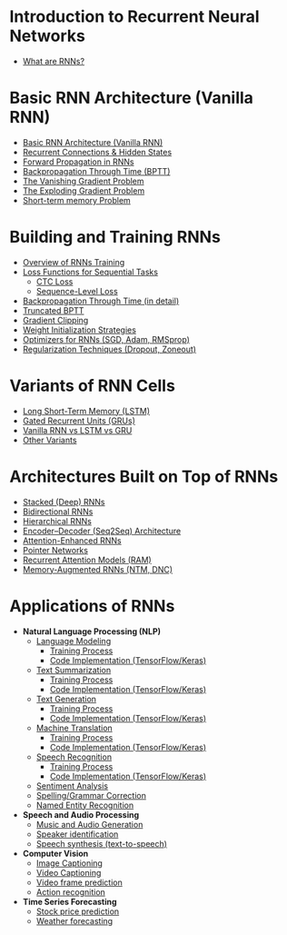 # Introduction to Recurrent Neural Networks
- [What are RNNs?](https://github.com/yangshiteng/Data-Science-Learning-Path/blob/main/deep_learning/recurrent_neural_networks/what_are_rnns.md)
    
# Basic RNN Architecture (Vanilla RNN)
- [Basic RNN Architecture (Vanilla RNN)](https://github.com/yangshiteng/Data-Science-Learning-Path/blob/main/deep_learning/recurrent_neural_networks/basic_rnn_architecture.md)
- [Recurrent Connections & Hidden States](https://github.com/yangshiteng/Data-Science-Learning-Path/blob/main/deep_learning/recurrent_neural_networks/recurrent_connection_hidden_state.md)
- [Forward Propagation in RNNs](https://github.com/yangshiteng/Data-Science-Learning-Path/blob/main/deep_learning/recurrent_neural_networks/rnn_forward_prop.md)
- [Backpropagation Through Time (BPTT)](https://github.com/yangshiteng/Data-Science-Learning-Path/blob/main/deep_learning/recurrent_neural_networks/bptt.md)
- [The Vanishing Gradient Problem](https://github.com/yangshiteng/Data-Science-Learning-Path/blob/main/deep_learning/recurrent_neural_networks/vanishing_gradient.md)
- [The Exploding Gradient Problem](https://github.com/yangshiteng/Data-Science-Learning-Path/blob/main/deep_learning/recurrent_neural_networks/exploding_gradient.md)
- [Short-term memory Problem](https://github.com/yangshiteng/Data-Science-Learning-Path/blob/main/deep_learning/recurrent_neural_networks/short_term_memory.md)
  
# Building and Training RNNs
- [Overview of RNNs Training](https://github.com/yangshiteng/Data-Science-Learning-Path/blob/main/deep_learning/recurrent_neural_networks/rnn_training_overview.md)
- [Loss Functions for Sequential Tasks](https://github.com/yangshiteng/Data-Science-Learning-Path/blob/main/deep_learning/recurrent_neural_networks/rnn_loss_function.md)
  - [CTC Loss](https://github.com/yangshiteng/Data-Science-Learning-Path/blob/main/deep_learning/recurrent_neural_networks/ctc_loss.md)
  - [Sequence-Level Loss](https://github.com/yangshiteng/Data-Science-Learning-Path/blob/main/deep_learning/recurrent_neural_networks/sequence_level_loss.md)
- [Backpropagation Through Time (in detail)](https://github.com/yangshiteng/Data-Science-Learning-Path/blob/main/deep_learning/recurrent_neural_networks/bptt_detail.md)
- [Truncated BPTT](https://github.com/yangshiteng/Data-Science-Learning-Path/blob/main/deep_learning/recurrent_neural_networks/truncated_bptt.md)
- [Gradient Clipping](https://github.com/yangshiteng/Data-Science-Learning-Path/blob/main/deep_learning/recurrent_neural_networks/gradient_clipping.md)
- [Weight Initialization Strategies](https://github.com/yangshiteng/Data-Science-Learning-Path/blob/main/deep_learning/recurrent_neural_networks/weight_init.md)
- [Optimizers for RNNs (SGD, Adam, RMSprop)](https://github.com/yangshiteng/Data-Science-Learning-Path/blob/main/deep_learning/recurrent_neural_networks/rnn_optimizer.md)
- [Regularization Techniques (Dropout, Zoneout)](https://github.com/yangshiteng/Data-Science-Learning-Path/blob/main/deep_learning/recurrent_neural_networks/regularization_rnns.md)
  
# Variants of RNN Cells
- [Long Short-Term Memory (LSTM)](https://github.com/yangshiteng/Data-Science-Learning-Path/blob/main/deep_learning/recurrent_neural_networks/lstm.md)
- [Gated Recurrent Units (GRUs)](https://github.com/yangshiteng/Data-Science-Learning-Path/blob/main/deep_learning/recurrent_neural_networks/gru.md)
- [Vanilla RNN vs LSTM vs GRU](https://github.com/yangshiteng/Data-Science-Learning-Path/blob/main/deep_learning/recurrent_neural_networks/vanilla_vs_lstm_vs_gru.md)
- [Other Variants](https://github.com/yangshiteng/Data-Science-Learning-Path/blob/main/deep_learning/recurrent_neural_networks/other_variants.md)
    
# Architectures Built on Top of RNNs
- [Stacked (Deep) RNNs](https://github.com/yangshiteng/Data-Science-Learning-Path/blob/main/deep_learning/recurrent_neural_networks/stacked_rnn.md)
- [Bidirectional RNNs](https://github.com/yangshiteng/Data-Science-Learning-Path/blob/main/deep_learning/recurrent_neural_networks/bidirectional_rnn.md)
- [Hierarchical RNNs](https://github.com/yangshiteng/Data-Science-Learning-Path/blob/main/deep_learning/recurrent_neural_networks/hierarchical_rnn.md)
- [Encoder–Decoder (Seq2Seq) Architecture](https://github.com/yangshiteng/Data-Science-Learning-Path/blob/main/deep_learning/recurrent_neural_networks/seqvsseq.md)
- [Attention-Enhanced RNNs](https://github.com/yangshiteng/Data-Science-Learning-Path/blob/main/deep_learning/recurrent_neural_networks/attention_enhanced_rnns.md)
- [Pointer Networks](https://github.com/yangshiteng/Data-Science-Learning-Path/blob/main/deep_learning/recurrent_neural_networks/pointer_network.md)
- [Recurrent Attention Models (RAM)](https://github.com/yangshiteng/Data-Science-Learning-Path/blob/main/deep_learning/recurrent_neural_networks/ram.md)
- [Memory-Augmented RNNs (NTM, DNC)](https://github.com/yangshiteng/Data-Science-Learning-Path/blob/main/deep_learning/recurrent_neural_networks/manns.md)

# Applications of RNNs
- **Natural Language Processing (NLP)**
  - [Language Modeling](https://github.com/yangshiteng/Data-Science-Learning-Path/blob/main/deep_learning/recurrent_neural_networks/language_modeling.md)
    - [Training Process](https://github.com/yangshiteng/Data-Science-Learning-Path/blob/main/deep_learning/recurrent_neural_networks/language_modeling_training.md)
    - [Code Implementation (TensorFlow/Keras)](https://github.com/yangshiteng/Data-Science-Learning-Path/blob/main/deep_learning/recurrent_neural_networks/language_modeling_code.md)
  - [Text Summarization](https://github.com/yangshiteng/Data-Science-Learning-Path/blob/main/deep_learning/recurrent_neural_networks/text_summarizaiton.md)
    - [Training Process](https://github.com/yangshiteng/Data-Science-Learning-Path/blob/main/deep_learning/recurrent_neural_networks/text_summarization_training.md)
    - [Code Implementation (TensorFlow/Keras)](https://github.com/yangshiteng/Data-Science-Learning-Path/blob/main/deep_learning/recurrent_neural_networks/text_summarization_code.md)
  - [Text Generation](https://github.com/yangshiteng/Data-Science-Learning-Path/blob/main/deep_learning/recurrent_neural_networks/text_generation.md)
    - [Training Process](https://github.com/yangshiteng/Data-Science-Learning-Path/blob/main/deep_learning/recurrent_neural_networks/text_generation_training.md)
    - [Code Implementation (TensorFlow/Keras)](https://github.com/yangshiteng/Data-Science-Learning-Path/blob/main/deep_learning/recurrent_neural_networks/text_generation_code.md)
  - [Machine Translation](https://github.com/yangshiteng/Data-Science-Learning-Path/blob/main/deep_learning/recurrent_neural_networks/machine_translation.md)
    - [Training Process](https://github.com/yangshiteng/Data-Science-Learning-Path/blob/main/deep_learning/recurrent_neural_networks/machine_translate_training.md)
    - [Code Implementation (TensorFlow/Keras)](https://github.com/yangshiteng/Data-Science-Learning-Path/blob/main/deep_learning/recurrent_neural_networks/machine_translation_code.md)
  - [Speech Recognition](https://github.com/yangshiteng/Data-Science-Learning-Path/blob/main/deep_learning/recurrent_neural_networks/speech_recognition.md)
    - [Training Process](https://github.com/yangshiteng/Data-Science-Learning-Path/blob/main/deep_learning/recurrent_neural_networks/speech_recoginition_training.md)
    - [Code Implementation (TensorFlow/Keras)]()
  - [Sentiment Analysis](https://github.com/yangshiteng/Data-Science-Learning-Path/blob/main/deep_learning/recurrent_neural_networks/sentiment_analysis.md)
  - [Spelling/Grammar Correction]()
  - [Named Entity Recognition]()
- **Speech and Audio Processing**
  - [Music and Audio Generation](https://github.com/yangshiteng/Data-Science-Learning-Path/blob/main/deep_learning/recurrent_neural_networks/music_generation.md)
  - [Speaker identification]()
  - [Speech synthesis (text-to-speech)]()
- **Computer Vision**
  - [Image Captioning]()
  - [Video Captioning]()
  - [Video frame prediction]()
  - [Action recognition]()
- **Time Series Forecasting**
  - [Stock price prediction]()
  - [Weather forecasting]()
